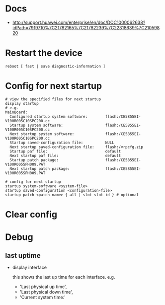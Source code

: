 # Docs
* http://support.huawei.com/enterprise/en/doc/DOC1000062638?idPath=7919710%7C21782165%7C21782239%7C22318639%7C21059820

# Restart the device
```
reboot [ fast | save diagnostic-information ]
```

# Config for next startup
```
# view the specified files for next startup
display startup
# e.g.
MainBoard:
  Configured startup system software:        flash:/CE5855EI-V100R005C10SPC200.cc
  Startup system software:                   flash:/CE5855EI-V100R005C10SPC200.cc
  Next startup system software:              flash:/CE5855EI-V100R005C10SPC200.cc
  Startup saved-configuration file:          NULL
  Next startup saved-configuration file:     flash:/vrpcfg.zip
  Startup paf file:                          default
  Next startup paf file:                     default
  Startup patch package:                     flash:/CE5855EI-V100R005SPH009.PAT
  Next startup patch package:                flash:/CE5855EI-V100R005SPH009.PAT

# config for next startup
startup system-software <system-file>
startup saved-configuration <configuration-file>
startup patch <patch-name> { all | slot slot-id } # optional
```

# Clear config

# Debug
## last uptime
* display interface
  
  this shows the last up time for each interface. e.g. 
    * 'Last physical up time', 
    * 'Last physical down time',  
    * 'Current system time:'
